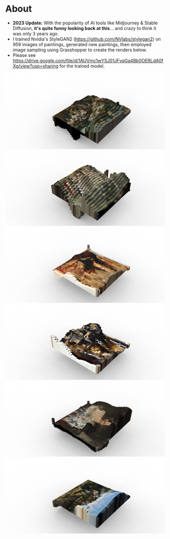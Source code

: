 # About
- **2023 Update:** With the popularity of AI tools like Midjourney & Stable Diffusion, **it's quite funny looking back at this**... and crazy to think it was only 3 years ago.
- I trained Nvidia's StyleGAN2 (https://github.com/NVlabs/stylegan2) on 959 images of paintings, generated new paintings, then employed image sampling using Grasshopper to create the renders below. 
- Please see https://drive.google.com/file/d/1AUVmc1wYSJ01JFvqGa4Bb0OERLdA0fXg/view?usp=sharing for the trained model. 

![txt](https://github.com/StuartWaller/gen-art-project/blob/master/image%20sampling/renders/0071render1.jpg)
![txt](https://github.com/StuartWaller/gen-art-project/blob/master/image%20sampling/renders/0162render1.jpg)
![txt](https://github.com/StuartWaller/gen-art-project/blob/master/image%20sampling/renders/0166render1.jpg)
![txt](https://github.com/StuartWaller/gen-art-project/blob/master/image%20sampling/renders/0185render1.jpg)
![txt](https://github.com/StuartWaller/gen-art-project/blob/master/image%20sampling/renders/0208render1.jpg)
![txt](https://github.com/StuartWaller/gen-art-project/blob/master/image%20sampling/renders/0230render1.jpg)
